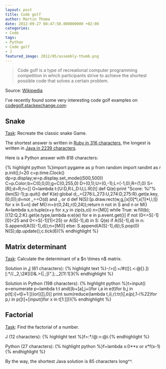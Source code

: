 ```yaml
---
layout: post
title: Code golf
author: Martin Thoma
date: 2012-09-27 08:47:50.000000000 +02:00
categories:
- Code
tags:
- Python
- Code golf
- J
featured_image: 2012/05/assembly-thumb.png
---
```

<blockquote>Code golf is a type of recreational computer programming competition in which participants strive to achieve the shortest possible code that solves a certain problem.</blockquote>
Source: <a href="http://en.wikipedia.org/wiki/Code_golf">Wikipedia</a>

I've recently found some very interesting code golf examples on <a href="http://codegolf.stackexchange.com">codegolf.stackexchange.com</a>:

<h2>Snake</h2>
<a href="http://codegolf.stackexchange.com/q/7241/5240">Task</a>: Recreate the classic snake Game. 

The shortest answer is written in <a href="http://codegolf.stackexchange.com/a/7260/5240">Ruby in 316 characters</a>, the longest is written in <a href="http://codegolf.stackexchange.com/a/7255/5240">Java in 2239 characters</a>.

Here is a Python answer with 818 characters:

{% highlight python %}import pygame as p
from random import randint as r
p.init();l=20
c=p.time.Clock()
dp=p.display;w=p.display.set_mode((500,500))
C=p.Color;b=C(0,0,0);g=C(0,255,0)
D=(0,1);U=(0,-1);L=(-1,0);R=(1,0)
S=[R];d=R;n=[]
O=lambda t:{U:D,R:L,D:U,L:R}[t]
def Q(e):print "Score: %i"%(len(S)-1);p.quit()
def K(e):global d;_={276:L,273:U,274:D,275:R}.get(e.key,(0,0));d=not _==O(d) and _ or d
def N(S):[p.draw.rect(w,g,[x[0]*l,x[1]*l,l,l]) for x in S+n] 
def M():n=(r(0,24),r(0,24));return n not in S and n or M()
A=lambda s,o:tuple(x+y for x,y in zip(s,o))
n=[M()] 
while True:
 w.fill(b);[{12:Q,2:K}.get(e.type,lambda e:e)(e) for e in p.event.get()]
 if not (0<=S[-1][0]<25 and 0<=S[-1][1]<25) or A(S[-1],d) in S: Q(e) 
 if A(S[-1],d) in n: S.append(A(S[-1],d));n=[M()]
 else: S.append(A(S[-1],d));S.pop(0)
 N(S);dp.update();c.tick(6){% endhighlight %}

<h2>Matrix determinant</h2>
<a href="http://codegolf.stackexchange.com/q/8405/5240">Task</a>: Calculate the determinant of a $n \times n$ matrix.

Solution in <a href="http://en.wikipedia.org/wiki/J_(programming_language)">J</a> (61 characters):
{% highlight text %}-/>([:+/#(([{.<:@[}.])[:*//._2,\2#])])&amp;.>(|.;])".];._2[1!:1[3{% endhighlight %}

Solution in Python (198 characters):
{% highlight python %}t=input()
e=enumerate
p=lambda t:t and((b+[a],j+i)for i,a in e(t)for b,j in p(t[:i]+t[i+1:]))or[([],0)]
print sum(reduce(lambda t,(i,r):t*r[i],e(p),1-i%2*2)for p,i in p([t]+[input()for x in t[1:]])){% endhighlight %}

<h2>Factorial</h2>
<a href="http://codegolf.stackexchange.com/q/607/5240">Task</a>: Find the factorial of a number.

J (12 characters):
{% highlight text %}f=:*/@:>:@i.{% endhighlight %}

Python (27 characters):
{% highlight python %}f=lambda x:0**x or x*f(x-1){% endhighlight %}

By the way, the shortest Java solution is 85 characters long^^.
